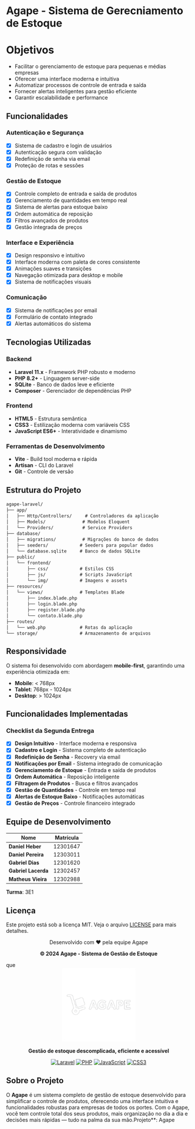 # Agape - Sistema de Gerecniamento de Estoque

# Objetivos

-   Facilitar o gerenciamento de estoque para pequenas e médias empresas
-   Oferecer uma interface moderna e intuitiva
-   Automatizar processos de controle de entrada e saída
-   Fornecer alertas inteligentes para gestão eficiente
-   Garantir escalabilidade e performance

## Funcionalidades

### Autenticação e Segurança

-   [x] Sistema de cadastro e login de usuários
-   [x] Autenticação segura com validação
-   [x] Redefinição de senha via email
-   [x] Proteção de rotas e sessões

### Gestão de Estoque

-   [x] Controle completo de entrada e saída de produtos
-   [x] Gerenciamento de quantidades em tempo real
-   [x] Sistema de alertas para estoque baixo
-   [x] Ordem automática de reposição
-   [x] Filtros avançados de produtos
-   [x] Gestão integrada de preços

### Interface e Experiência

-   [x] Design responsivo e intuitivo
-   [x] Interface moderna com paleta de cores consistente
-   [x] Animações suaves e transições
-   [x] Navegação otimizada para desktop e mobile
-   [x] Sistema de notificações visuais

### Comunicação

-   [x] Sistema de notificações por email
-   [x] Formulário de contato integrado
-   [x] Alertas automáticos do sistema

## Tecnologias Utilizadas

### Backend

-   **Laravel 11.x** - Framework PHP robusto e moderno
-   **PHP 8.2+** - Linguagem server-side
-   **SQLite** - Banco de dados leve e eficiente
-   **Composer** - Gerenciador de dependências PHP

### Frontend

-   **HTML5** - Estrutura semântica
-   **CSS3** - Estilização moderna com variáveis CSS
-   **JavaScript ES6+** - Interatividade e dinamismo

### Ferramentas de Desenvolvimento

-   **Vite** - Build tool moderna e rápida
-   **Artisan** - CLI do Laravel
-   **Git** - Controle de versão

## Estrutura do Projeto

```
agape-laravel/
├── app/
│   ├── Http/Controllers/     # Controladores da aplicação
│   ├── Models/              # Modelos Eloquent
│   └── Providers/           # Service Providers
├── database/
│   ├── migrations/          # Migrações do banco de dados
│   ├── seeders/            # Seeders para popular dados
│   └── database.sqlite     # Banco de dados SQLite
├── public/
│   └── frontend/
│       ├── css/            # Estilos CSS
│       ├── js/             # Scripts JavaScript
│       └── img/            # Imagens e assets
├── resources/
│   └── views/              # Templates Blade
│       ├── index.blade.php
│       ├── login.blade.php
│       ├── register.blade.php
│       └── contato.blade.php
├── routes/
│   └── web.php             # Rotas da aplicação
└── storage/                # Armazenamento de arquivos
```

## Responsividade

O sistema foi desenvolvido com abordagem **mobile-first**, garantindo uma experiência otimizada em:

-    **Mobile**: < 768px
-    **Tablet**: 768px - 1024px
-    **Desktop**: > 1024px

## Funcionalidades Implementadas

### Checklist da Segunda Entrega

-   [x] **Design Intuitivo** - Interface moderna e responsiva
-   [x] **Cadastro e Login** - Sistema completo de autenticação
-   [x] **Redefinição de Senha** - Recovery via email
-   [x] **Notificações por Email** - Sistema integrado de comunicação
-   [x] **Gerenciamento de Estoque** - Entrada e saída de produtos
-   [x] **Ordem Automática** - Reposição inteligente
-   [x] **Filtragem de Produtos** - Busca e filtros avançados
-   [x] **Gestão de Quantidades** - Controle em tempo real
-   [x] **Alertas de Estoque Baixo** - Notificações automáticas
-   [x] **Gestão de Preços** - Controle financeiro integrado

## Equipe de Desenvolvimento

| Nome                | Matrícula | 
| ------------------- | --------  | 
| **Daniel Heber**    | 12301647  | 
| **Daniel Pereira**  | 12303011  | 
| **Gabriel Dias**    | 12301620  | 
| **Gabriel Lacerda** | 12302457  |
| **Matheus Vieira**  | 12302988  | 

**Turma**: 3E1

## Licença

Este projeto está sob a licença MIT. Veja o arquivo [LICENSE](LICENSE) para mais detalhes.

<div align="center">
  Desenvolvido com ❤️ pela equipe Agape
  
  **© 2024 Agape - Sistema de Gestão de Estoque**
</div>que

<div align="center">
  <img src="public/frontend/img/logo-agape.png" alt="Agape Logo" width="200"/>
  
  **Gestão de estoque descomplicada, eficiente e acessível**
  
  [![Laravel](https://img.shields.io/badge/Laravel-11.x-red.svg)](https://laravel.com)
  [![PHP](https://img.shields.io/badge/PHP-8.2+-blue.svg)](https://php.net)
  [![JavaScript](https://img.shields.io/badge/JavaScript-ES6+-yellow.svg)](https://developer.mozilla.org/en-US/docs/Web/JavaScript)
  [![CSS3](https://img.shields.io/badge/CSS3-Responsive-blue.svg)](https://www.w3.org/Style/CSS/)
</div>

## Sobre o Projeto

O **Agape** é um sistema completo de gestão de estoque desenvolvido para simplificar o controle de produtos, oferecendo uma interface intuitiva e funcionalidades robustas para empresas de todos os portes. Com o Agape, você tem controle total dos seus produtos, mais organização no dia a dia e decisões mais rápidas — tudo na palma da sua mão.Projeto\*\*: Agape